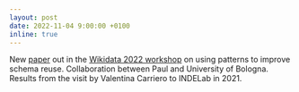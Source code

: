 ```yaml
---
layout: post
date: 2022-11-04 9:00:00 +0100
inline: true
---
```


New [paper](https://ceur-ws.org/Vol-3262/paper2.pdf) out in the [Wikidata 2022 workshop](https://ceur-ws.org/Vol-3262/) on using patterns to improve schema reuse. Collaboration between Paul and University of Bologna. Results from the visit by Valentina Carriero to INDELab in 2021. 